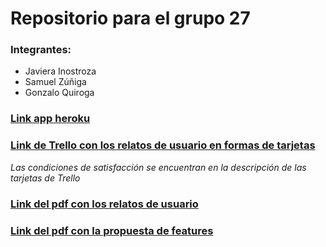 # Repositorio para el grupo 27

### Integrantes:

- Javiera Inostroza
- Samuel Zúñiga
- Gonzalo Quiroga


### [Link app heroku](https://blooming-gorge-89769.herokuapp.com)
### [Link de Trello con los relatos de usuario en formas de tarjetas](https://trello.com/b/VaZN4vhg/planificaci%C3%B3n-proyecto-iic2143)
*Las condiciones de satisfacción se encuentran en la descripción de las tarjetas de Trello*
### [Link del pdf con los relatos de usuario](https://github.com/IIC2143-2018-2/grupo-27/blob/master/relatos/RELATOS%20DE%20USUARIO.pdf)
### [Link del pdf con la propuesta de features](https://github.com/IIC2143-2018-2/grupo-27/blob/master/PROPUESTAS.pdf)
